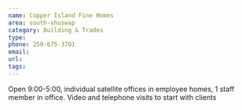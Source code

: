 ```yaml
---
name: Copper Island Fine Homes
area: south-shuswap
category: Building & Trades
type: 
phone: 250-675-3701
email: 
url: 
tags:
---
```


Open 9:00-5:00, individual satellite offices in employee homes, 1 staff member in office. Video and telephone visits to start with clients
